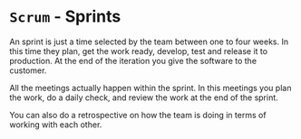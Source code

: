 # `Scrum` - Sprints

An sprint is just a time selected by the team between one to four weeks.
In this time they plan, get the work ready, develop, test and release it
to production. At the end of the iteration you give the software to the
customer.

All the meetings actually happen within the sprint. In this meetings you
plan the work, do a daily check, and review the work at the end of the
sprint.

You can also do a retrospective on how the team is doing in terms of
working with each other.
